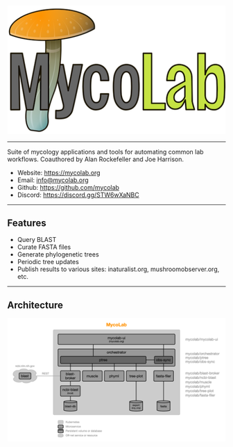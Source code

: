![architecture](images/logo-s.png)  

----
Suite of mycology applications and tools for automating common lab workflows.
Coauthored by Alan Rockefeller and Joe Harrison.

- Website: https://mycolab.org
- Email: <info@mycolab.org>
- Github: https://github.com/mycolab
- Discord: https://discord.gg/STW6wXaNBC

----
## Features

- Query BLAST
- Curate FASTA files
- Generate phylogenetic trees
- Periodic tree updates
- Publish results to various sites: inaturalist.org, mushroomobserver.org, etc.

----
## Architecture
![architecture](images/architecture.png)
